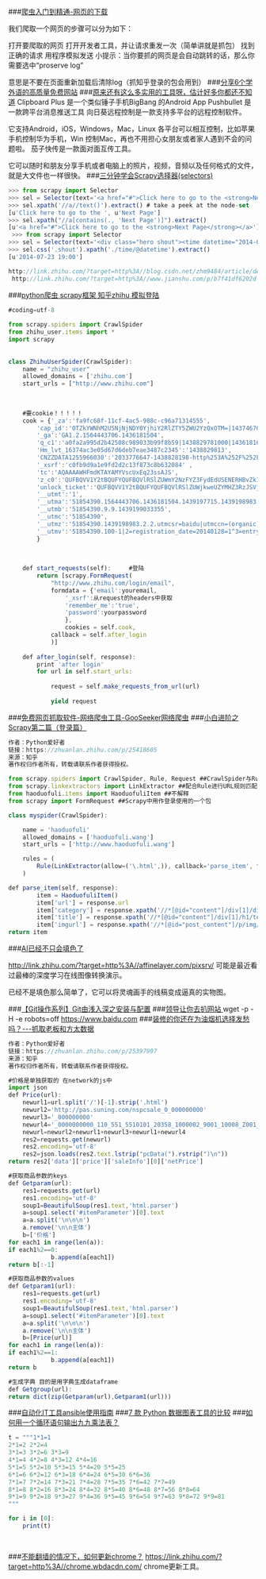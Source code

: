 ###[爬虫入门到精通-网页的下载](https://zhuanlan.zhihu.com/p/25198314)

我们爬取一个网页的步骤可以分为如下：

打开要爬取的网页
打开开发者工具，并让请求重发一次（简单讲就是抓包）
找到正确的请求
用程序模拟发送
小提示：当你要抓的网页是会自动跳转的话，那么你需要选中“proserve log”

意思是不要在页面重新加载后清除log（抓知乎登录的包会用到）
###[分享6个学外语的高质量免费网站](https://zhuanlan.zhihu.com/p/25082038)
###[原来还有这么多实用的工具呀，估计好多你都还不知道](https://zhuanlan.zhihu.com/p/25419805)
Clipboard Plus 是一个类似锤子手机BigBang 的Android App
Pushbullet 是一款跨平台消息推送工具
向日葵远程控制是一款支持多平台的远程控制软件。

它支持Android，iOS，Windows，Mac，Linux 各平台可以相互控制，比如苹果手机控制华为手机，Win 控制Mac，再也不用担心女朋友或者家人遇到不会的问题啦。
茄子快传是一款面对面互传工具。

它可以随时和朋友分享手机或者电脑上的照片，视频，音频以及任何格式的文件，就是大文件也一样很快。
###[三分钟学会Scrapy选择器(selectors)](https://zhuanlan.zhihu.com/p/25411797)
```js
>>> from scrapy import Selector
>>> sel = Selector(text='<a href="#">Click here to go to the <strong>Next Page</strong></a>')
>>> sel.xpath('//a//text()').extract() # take a peek at the node-set
[u'Click here to go to the ', u'Next Page']
>>> sel.xpath("//a[contains(., 'Next Page')]").extract()
[u'<a href="#">Click here to go to the <strong>Next Page</strong></a>']
 >>> from scrapy import Selector
>>> sel = Selector(text='<div class="hero shout"><time datetime="2014-07-23 19:00">Special date</time></div>')
>>> sel.css('.shout').xpath('./time/@datetime').extract()
[u'2014-07-23 19:00']

http://link.zhihu.com/?target=http%3A//blog.csdn.net/zhm9484/article/details/47423215
 http://link.zhihu.com/?target=http%3A//www.jianshu.com/p/b7f41df6202d 
```
###[python爬虫 scrapy框架 知乎zhihu 模拟登陆](http://blog.csdn.net/zhm9484/article/details/47423215#)
```js
#coding=utf-8  
  
from scrapy.spiders import CrawlSpider  
from zhihu_user.items import *  
import scrapy  
  
  
class ZhihuUserSpider(CrawlSpider):  
    name = "zhihu_user"  
    allowed_domains = ['zhihu.com']  
    start_urls = ["http://www.zhihu.com"]  
  
      
      
    #要cookie！！！！！  
    cook = {'_za':'fa9fc68f-11cf-4ac5-988c-c96a71314555',  
        'cap_id':'OTZkYWNhM2U5NjNjNDY0YjhiY2RlZTY5ZWU2YzQxOTM=|1437467003|4e4efe7eac594758447752d643bd2d09a55da003',  
        '_ga':'GA1.2.1564443706.1436181504',  
        'q_c1':'a0fa2a995d2b42508c989033b99f8b59|1438829781000|1436181610000',  
        'Hm_lvt_16374ac3e05d67d6deb7eae3487c2345':'1438829813',  
        'CNZZDATA1255966030':'2033776647-1438828198-http%253A%252F%252Fwww.zhihu.com%252F%7C1438828198',  
        '_xsrf':'c0fb9d9a1e9fd2d2c13f873c8b632084' ,  
        'tc':'AQAAAAWHFmdKTAYAMYVscUxEq23ssAJS',  
        'z_c0':'QUFBQVV1Y2tBQUFYQUFBQVlRSlZUWmY2NzFYZ3FydEdUSENERHBvZk12SVRQVFVhVFE2OUJRPT0=|1439198615|9846ac1f6283b21c5ac397c52b5d91dbd8a4ad18',  
        'unlock_ticket':'QUFBQVV1Y2tBQUFYQUFBQVlRSlZUWjkweUZYMHZ3RzJSVjhFR1o2R0thY2RhZkxxOExlajJRPT0=|1439198615|040bb323faec37453cdb5b285feeb58e8162bee1',  
        '__utmt':'1',  
        '__utma':'51854390.1564443706.1436181504.1439197715.1439198983.2',  
        '__utmb':'51854390.9.9.1439199033355',  
        '__utmc':'51854390',  
        '__utmz':'51854390.1439198983.2.2.utmcsr=baidu|utmccn=(organic)|utmcmd=organic',  
        '__utmv':'51854390.100-1|2=registration_date=20140128=1^3=entry_date=20140128=1'  
        }  
  
  
      
    def start_requests(self):     #登陆  
        return [scrapy.FormRequest(  
            "http://www.zhihu.com/login/email",  
            formdata = {'email':youremail,  
                '_xsrf':从request的headers中获取  
                'remember_me':'true',  
                'password':yourpassword  
                },  
                cookies = self.cook,  
            callback = self.after_login  
            )]  
  
    def after_login(self, response):  
        print 'after login'  
        for url in self.start_urls:  
  
            request = self.make_requests_from_url(url)  
              
            yield request  
```
###[免费网页抓取软件-网络爬虫工具-GooSeeker网络爬虫](http://www.gooseeker.com)
###[小白进阶之Scrapy第二篇（登录篇）](https://zhuanlan.zhihu.com/p/25418605)
```js
作者：Python爱好者
链接：https://zhuanlan.zhihu.com/p/25418605
来源：知乎
著作权归作者所有，转载请联系作者获得授权。

from scrapy.spiders import CrawlSpider, Rule, Request ##CrawlSpider与Rule配合使用可以骑到历遍全站的作用、Request干啥的我就不解释了
from scrapy.linkextractors import LinkExtractor ##配合Rule进行URL规则匹配
from haoduofuli.items import HaoduofuliItem ##不解释
from scrapy import FormRequest ##Scrapy中用作登录使用的一个包

class myspider(CrawlSpider):

    name = 'haoduofuli'
    allowed_domains = ['haoduofuli.wang']
    start_urls = ['http://www.haoduofuli.wang']

    rules = (
        Rule(LinkExtractor(allow=('\.html',)), callback='parse_item', follow=True),
    )

def parse_item(self, response):
        item = HaoduofuliItem()
        item['url'] = response.url
        item['category'] = response.xpath('//*[@id="content"]/div[1]/div[1]/span[2]/a/text()').extract()[0]
        item['title'] = response.xpath('//*[@id="content"]/div[1]/h1/text()').extract()[0]
        item['imgurl'] = response.xpath('//*[@id="post_content"]/p/img/@src').extract()
return item
```
###[AI已经不只会填色了](https://zhuanlan.zhihu.com/p/25401772)

http://link.zhihu.com/?target=http%3A//affinelayer.com/pixsrv/ 
可能是最近看过最棒的深度学习在线图像转换演示。

已经不是填色那么简单了，它可以将灵魂画手的线稿变成逼真的实物图。

###[【Git操作系列】Git由浅入深之安装与配置](https://zhuanlan.zhihu.com/p/25348278?refer=dreawer)
###[领导让你去扒网站 ](https://www.zhihu.com/question/56238870)
wget -p -H -e robots=off https://www.baidu.com
###[装修的你还在为油烟机选择发愁吗？---抓取老板和方太数据](https://zhuanlan.zhihu.com/p/25397997)

```js
作者：Python爱好者
链接：https://zhuanlan.zhihu.com/p/25397997
来源：知乎
著作权归作者所有，转载请联系作者获得授权。

#价格是单独获取的 在network的js中
import json
def Price(url):
    newurl1=url.split('/')[-1].strip('.html')
    newurl2='http://pas.suning.com/nspcsale_0_000000000'
    newurl3='_000000000'
    newurl4='_0000000000_110_551_5510101_20358_1000002_9001_10008_Z001__.html?'
    newurl=newurl2+newurl1+newurl3+newurl1+newurl4
    res2=requests.get(newurl)
    res2.encoding='utf-8'
    res2=json.loads(res2.text.lstrip("pcData(").rstrip(")\n"))
return res2['data']['price']['saleInfo'][0]['netPrice']

#获取商品参数的keys
def Getparam(url):
    res1=requests.get(url)
    res1.encoding='utf-8'
    soup1=BeautifulSoup(res1.text,'html.parser')
    a=soup1.select('#itemParameter')[0].text
    a=a.split('\n\n\n')
    a.remove('\n\n主体')
    b=['价格']
for each1 in range(len(a)):
if each1%2==0:
            b.append(a[each1])
return b[:-1]

#获取商品参数的values
def Getparam1(url):
    res1=requests.get(url)
    res1.encoding='utf-8'
    soup1=BeautifulSoup(res1.text,'html.parser')
    a=soup1.select('#itemParameter')[0].text
    a=a.split('\n\n\n')
    a.remove('\n\n主体')
    b=[Price(url)]
for each1 in range(len(a)):
if each1%2==1:
            b.append(a[each1])
return b

#生成字典 目的是用字典生成dataframe
def Getgroup(url):
return dict(zip(Getparam(url),Getparam1(url)))
```
###[自动化IT工具ansible使用指南](https://zhuanlan.zhihu.com/p/25387801)
###[7 款 Python 数据图表工具的比较](https://zhuanlan.zhihu.com/p/25390965)
###[如何用一个循环语句输出九九乘法表？](https://www.zhihu.com/question/55768263)
```js
t = """1*1=1
2*1=2 2*2=4
3*1=3 3*2=6 3*3=9
4*1=4 4*2=8 4*3=12 4*4=16
5*1=5 5*2=10 5*3=15 5*4=20 5*5=25
6*1=6 6*2=12 6*3=18 6*4=24 6*5=30 6*6=36
7*1=7 7*2=14 7*3=21 7*4=28 7*5=35 7*6=42 7*7=49
8*1=8 8*2=16 8*3=24 8*4=32 8*5=40 8*6=48 8*7=56 8*8=64
9*1=9 9*2=18 9*3=27 9*4=36 9*5=45 9*6=54 9*7=63 9*8=72 9*9=81
"""

for i in [0]:
    print(t)

 
```
###[不能翻墙的情况下，如何更新chrome？](https://www.zhihu.com/question/34931031)
https://link.zhihu.com/?target=http%3A//chrome.wbdacdn.com/  chrome更新工具。



